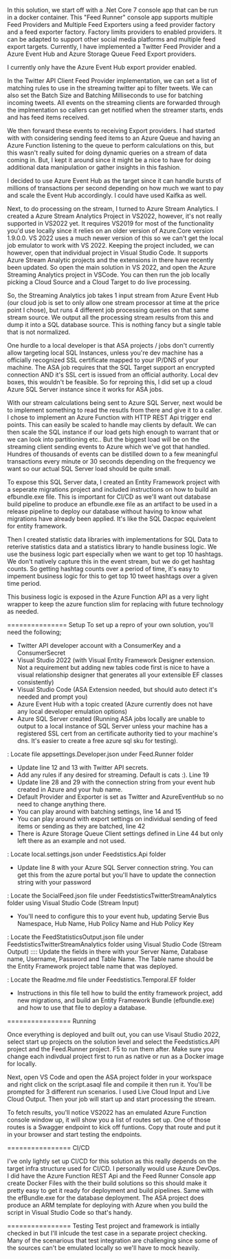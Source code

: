 In this solution, we start off with a .Net Core 7 console app that can be run in a docker container.
This "Feed Runner" console app supports multiple Feed Providers and Multiple Feed Exporters using a feed provider factory and a feed exporter factory. Factory limits providers to enabled providers. It can
be adapted to support other social media platforms and multiple feed export targets. Currently, I have
implemented a Twitter Feed Provider and a Azure Event Hub and Azure Storage Queue Feed Export providers.

I currently only have the Azure Event Hub export provider enabled.

In the Twitter API Client Feed Provider implementation, we can set a list of matching rules to use in the streaming twitter api to filter tweets.
We can also set the Batch Size and Batching Milliseconds to use for batching incoming tweets. All events on the streaming clients are
forwarded through the implmentation so callers can get notified when the streamer starts, ends and has feed items received.

We then forward these events to receiving Export providers. I had started with with considering sending feed items to an Azure Queue and having
an Azure Function listening to the queue to perform calculations on this, but this wasn't really suited for doing dynamic queries on a stream
of data coming in. But, I kept it around since it might be a nice to have for doing additional data manipulation or gather insights in this fashion.

I decided to use Azure Event Hub as the target since it can handle bursts of millions of transactions per second depending on how much
we want to pay and scale the Event Hub accordingly. I could have used Kaifka as well.

Next, to do processing on the stream, I turned to Azure Stream Analytics. I created a Azure Stream Analytics Project in VS2022, however, it's not 
really supported in VS2022 yet. It requires VS2019 for most of the functionality you'd use locally since it relies on an older version of
Azure.Core version 1.9.0.0. VS 2022 uses a much newer version of this so we can't get the local job emulator to work with VS 2022. Keeping the project
included, we can however, open that individual project in Visual Studio Code. It supports Azure Stream Analytic projects and the extensions in there
have recently been updated. So open the main solution in VS 2022, and open the Azure Streaming Analytics project in VSCode. You can then run the job
locally picking a Cloud Source and a Cloud Target to do live processing.

So, the Streaming Analytics job takes 1 input stream from Azure Event Hub (our cloud job is set to only allow one stream processor at time at the price point I chose),
 but runs 4 different job processing queries on that same stream source. We output all the processing stream results from this and dump it into a SQL 
database source. This is nothing fancy but a single table that is not normalized.

One hurdle to a local developer is that ASA projects / jobs don't currently allow targeting local SQL Instances, unless you're dev machine has a officially
recognized SSL certificate mapped to your IP/DNS of your machine. The ASA job requires that the SQL Target support an encrypted connection AND it's SSL cert
is issued from an official authority. Local dev boxes, this wouldn't be feasible. So for reproing this, I did set up a cloud Azure SQL Server instance
since it works for ASA jobs.

With our stream calculations being sent to Azure SQL Server, next would be to implement something to read the resutls from there and give it to a caller.
I chose to implement an Azure Function with HTTP REST Api trigger end points. This can easily be scaled to handle may clients by default. We can then
scale the SQL instance if our load gets high enough to warrant that or we can look into partitioning etc.. But the biggest load will be on the streaming
client sending events to Azure which we've got that handled. Hundres of thousands of events can be distilled down to a few meaningful transactions every
minute or 30 seconds depending on the frequency we want so our actual SQL Server load should be quite small.

To expose this SQL Server data, I created an Entity Framework project with a seperate migrations project and included instructions on how to build an 
efbundle.exe file. This is important for CI/CD as we'll want out database build pipeline to produce an efbundle.exe file as an artifact to be used
in a release pipeline to deploy our database without having to know what migrations have already been applied. It's like the SQL Dacpac equivelent for
entity framework.

Then I created statistic data libraries with implementations for SQL Data to reterive statistics data and a statistics library to handle business logic.
We use the business logic part especially when we want to get top 10 hashtags. We don't natively capture this in the event stream, but we do get hashtag
counts. So getting hashtag counts over a period of time, it's easy to impement business logic for this to get top 10 tweet hashtags over a given time
period.

This business logic is exposed in the Azure Function API as a very light wrapper to keep the azure function slim for replacing with future technology
as needed.

=============== Setup
To set up a repro of your own solution, you'll need the following;

- Twitter API developer account with a ConsumerKey and a ConsumerSecret
- Visual Studio 2022 (with Visual Entity Framework Designer extension. Not a requirement but adding new tables code first is nice to have a visual relationship designer that generates all your extensible EF classes consistently)
- Visual Studio Code (ASA Extension needed, but should auto detect it's needed and prompt you)
- Azure Event Hub with a topic created (Azure currently does not have any local developer emulation options)
- Azure SQL Server created (Running ASA jobs locally are unable to output to a local instance of SQL Server unless your machine has a registered SSL cert from an certificate authority tied to your machine's dns. It's easier to create a free azure sql sku for testing).

: Locate file appsettings.Developer.json under Feed.Runner folder
- Update line 12 and 13 with Twitter API secrets.
- Add any rules if any desired for streaming. Default is cats :). Line 19
- Update line 28 and 29 with the connection string from your event hub created in Azure and your hub name.
- Default Provider and Exporter is set as Twitter and AzureEventHub so no need to change anything there.
- You can play around with batching settings, line 14 and 15
- You can play around with export settings on individual sending of feed items or sending as they are batched, line 42
- There is Azure Storage Queue Client settings defined in Line 44 but only left there as an example and not used.

: Locate local.settings.json under Feedstistics.Api folder
- Update line 8 with your Azure SQL Server connection string. You can get this from the azure portal but you'll have to update the connection string with your password

: Locate the SocialFeed.json file under FeedstisticsTwitterStreamAnalytics folder using Visual Studio Code (Stream Input)
- You'll need to configure this to your event hub, updating Servie Bus Namespace, Hub Name, Hub Policy Name and Hub Policy Key

: Locate the FeedStatisticsOutput.json file under FeedstisticsTwitterStreamAnalytics folder using Visual Studio Code (Stream Output)
:::: Update the fields in there with your Server Name, Database name, Username, Password and Table Name. The Table name should be the Entity Framework project table name that was deployed.

: Locate the Readme.md file under Feedstistics.Temporal.EF folder
- Instructions in this file tell how to build the entity framework project, add new migrations, and build an Entity Framework Bundle (efbundle.exe) and how to use that file to deploy a database.

================ Running

Once everything is deployed and built out, you can use Visaul Studio 2022, select start up projects on the solution level and select the Feedstistics.API project and the Feed.Runner project.
F5 to run them after. Make sure you change each indivdual project first to run as native or run as a Docker image for locally.

Next, open VS Code and open the ASA project folder in your workspace and right click on the script.asaql file and compile it then run it. You'll be prompted
for 3 different run scenarios. I used Live Cloud Input and Live Cloud Output. Then your job will start up and start processing the stream.

To fetch results, you'll notice VS2022 has an emulated Azure Function console window up, it will show you a list of routes set up. One of those routes
is a Swagger endpoint to kick off funtions. Copy that route and put it in your browser and start testing the endpoints.

================ CI/CD

I've only lightly set up CI/CD for this solution as this really depends on the target infra structure used for CI/CD. I personally would use Azure DevOps.
I did have the Azure Function REST Api and the Feed Runner Console app create Docker Files with the their build solutions so this should make it pretty
easy to get it ready for deployment and build pipelines. Same with the efBundle.exe for the database deployment. The ASA project does produce an ARM
template for deploying with Azure when you build the script in Visual Studio Code so that's handy.

================ Testing
Test project and framework is intially checked in but I'll inlcude the test case in a separate project checking. Many of the scenarious that test integration
are challenging since some of the sources can't be emulated locally so we'll have to mock heavily.
